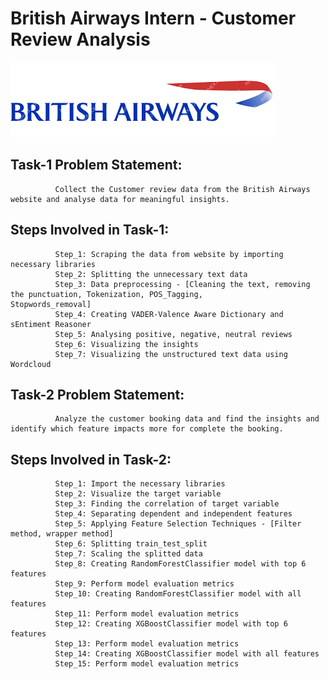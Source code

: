 # British Airways Intern - Customer Review Analysis

![alt text][def]

[def]: images.png

## Task-1 Problem Statement:
              Collect the Customer review data from the British Airways website and analyse data for meaningful insights.

## Steps Involved in Task-1:
              Step_1: Scraping the data from website by importing necessary libraries
              Step_2: Splitting the unnecessary text data
              Step_3: Data preprocessing - [Cleaning the text, removing the punctuation, Tokenization, POS_Tagging,             Stopwords_removal]
              Step_4: Creating VADER-Valence Aware Dictionary and sEntiment Reasoner
              Step_5: Analysing positive, negative, neutral reviews
              Step_6: Visualizing the insights
              Step_7: Visualizing the unstructured text data using Wordcloud

## Task-2 Problem Statement:
              Analyze the customer booking data and find the insights and identify which feature impacts more for complete the booking.

## Steps Involved in Task-2:
              Step_1: Import the necessary libraries 
              Step_2: Visualize the target variable
              Step_3: Finding the correlation of target variable
              Step_4: Separating dependent and independent features
              Step_5: Applying Feature Selection Techniques - [Filter method, wrapper method]
              Step_6: Splitting train_test_split
              Step_7: Scaling the splitted data
              Step_8: Creating RandomForestClassifier model with top 6 features
              Step_9: Perform model evaluation metrics
              Step_10: Creating RandomForestClassifier model with all features
              Step_11: Perform model evaluation metrics
              Step_12: Creating XGBoostClassifier model with top 6 features
              Step_13: Perform model evaluation metrics
              Step_14: Creating XGBoostClassifier model with all features
              Step_15: Perform model evaluation metrics